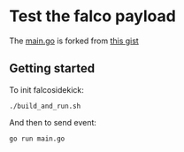 # Test the falco payload

The [main.go](main.go) is forked from [this gist](https://gist.github.com/Issif/8236641b072d4ef409a3ceac899fb02c)

## Getting started


To init falcosidekick:

```shell
./build_and_run.sh
```

And then to send event:

```shell
go run main.go
```
